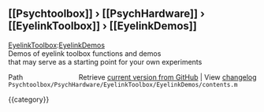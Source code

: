 ## [[Psychtoolbox]] &#8250; [[PsychHardware]] &#8250; [[EyelinkToolbox]] &#8250; [[EyelinkDemos]]

[EyelinkToolbox](EyelinkToolbox):[EyelinkDemos](EyelinkDemos)  
Demos of eyelink toolbox functions and demos  
that may serve as a starting point for your own experiments  
  




<div class="code_header" style="text-align:right;">
  <span style="float:left;">Path&nbsp;&nbsp;</span> <span class="counter">Retrieve <a href=
  "https://raw.github.com/Psychtoolbox-3/Psychtoolbox-3/beta/Psychtoolbox/PsychHardware/EyelinkToolbox/EyelinkDemos/contents.m">current version from GitHub</a> | View <a href=
  "https://github.com/Psychtoolbox-3/Psychtoolbox-3/commits/beta/Psychtoolbox/PsychHardware/EyelinkToolbox/EyelinkDemos/contents.m">changelog</a></span>
</div>
<div class="code">
  <code>Psychtoolbox/PsychHardware/EyelinkToolbox/EyelinkDemos/contents.m</code>
</div>

{{category}}